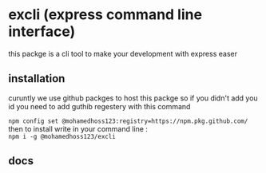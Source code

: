 # excli (express command line interface)

this packge is a cli tool to make your development with express easer<br>

## installation
curuntly we use github packges to host this packge so if you didn't add you id you need to add guthib regestery with this command <br>

`npm config set @mohamedhoss123:registry=https://npm.pkg.github.com/`
<br>
then to install write in your command line :<br>
`npm i -g @mohamedhoss123/excli `

## docs

